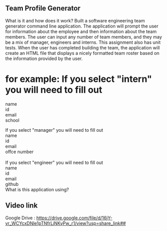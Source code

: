 ## Team Profile Generator
What is it and how does it work?
Built a software engineering team generator command line application. The application will prompt the user for information about the employee and then information about the team members. The user can input any number of team members, and they may be a mix of manager, engineers and interns. This assignment also has unit tests. When the user has completed building the team, the application will create an HTML file that displays a nicely formatted team roster based on the information provided by the user.

# for example: If you select "intern" you will need to fill out

name<br>
id<br>
email<br>
school<br>

If you select "manager" you will need to fill out<br>
name<br>
id<br>
email<br>
offce number<br>
<br>
If you select "engineer" you will need to fill out<br>
name<br>
id<br>
email<br>
github<br>
What is this application using?<br>


## Video link
Google Drive : https://drive.google.com/file/d/16jY-vr_WCYcxDNle1pTNfrLjNKyPw_r1/view?usp=share_link##
